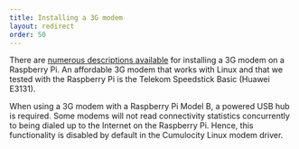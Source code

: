 ```yaml
---
title: Installing a 3G modem
layout: redirect
order: 50
---
```

There are [numerous descriptions available](http://www.thefanclub.co.za/how-to/how-setup-usb-3g-modem-raspberry-pi-using-usbmodeswitch-and-wvdial) for installing a 3G modem on a Raspberry Pi. An affordable 3G modem that works with Linux and that we tested with the Raspberry Pi is the Telekom Speedstick Basic (Huawei E3131).

When using a 3G modem with a Raspberry Pi Model B, a powered USB hub is required. Some modems will not read connectivity statistics concurrently to being dialed up to the Internet on the Raspberry Pi. Hence, this functionality is disabled by default in the Cumulocity Linux modem driver.
